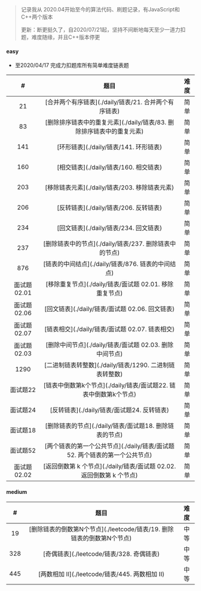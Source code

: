 > 记录我从 2020.04开始至今的算法代码、刷题记录，有JavaScript和C++两个版本
>
> 更新：断更挺久了，自2020/07/21起，坚持不间断地每天至少一道力扣题，难度随缘，并且C++版本停更

#### easy

- 至2020/04/17 完成力扣题库所有简单难度链表题

|      #      |                             题目                             | 难度 |
| :---------: | :----------------------------------------------------------: | :--: |
|     21      |    [合并两个有序链表](./daily/链表/21. 合并两个有序链表)     | 简单 |
|     83      | [删除排序链表中的重复元素](./daily/链表/83. 删除排序链表中的重复元素) | 简单 |
|     141     |            [环形链表](./daily/链表/141. 环形链表)            | 简单 |
|     160     |            [相交链表](./daily/链表/160. 相交链表)            | 简单 |
|     203     |        [移除链表元素](./daily/链表/203. 移除链表元素)        | 简单 |
|     206     |            [反转链表](./daily/链表/206. 反转链表)            | 简单 |
|     234     |            [回文链表](./daily/链表/234. 回文链表)            | 简单 |
|     237     |    [删除链表中的节点](./daily/链表/237. 删除链表中的节点)    | 简单 |
|     876     |      [链表的中间结点](./daily/链表/876. 链表的中间结点)      | 简单 |
| 面试题02.01 |   [移除重复节点](./daily/链表/面试题 02.01. 移除重复节点)    | 简单 |
| 面试题02.06 |       [回文链表](./daily/链表/面试题 02.06. 回文链表)        | 简单 |
| 面试题02.07 |       [链表相交](./daily/链表/面试题 02.07. 链表相交)        | 简单 |
| 面试题02.03 |   [删除中间节点](./daily/链表/面试题 02.03. 删除中间节点)    | 简单 |
|    1290     |   [二进制链表转整数](./daily/链表/1290. 二进制链表转整数)    | 简单 |
|  面试题22   | [链表中倒数第k个节点](./daily/链表/面试题22. 链表中倒数第k个节点) | 简单 |
|  面试题24   |         [反转链表](./daily/链表/面试题24. 反转链表)          | 简单 |
|  面试题18   |   [删除链表的节点](./daily/链表/面试题18. 删除链表的节点)    | 简单 |
|  面试题52   | [两个链表的第一个公共节点](./daily/链表/面试题52. 两个链表的第一个公共节点) | 简单 |
| 面试题02.02 | [返回倒数第 k 个节点](./daily/链表/面试题 02.02. 返回倒数第 k 个节点) | 简单 |



#### medium
|  #   |                        题目                        | 难度 |
| :--: | :------------------------------------------------: | :--: |
|  19   |      [删除链表的倒数第N个节点](./leetcode/链表/19. 删除链表的倒数第N个节点)      | 中等 |
|  328   |      [奇偶链表](./leetcode/链表/328. 奇偶链表)      | 中等 |
|  445   |      [两数相加 II](./leetcode/链表/445. 两数相加 II)      | 中等 |
